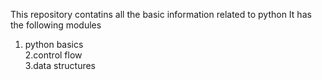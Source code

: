 ﻿This repository contatins all the basic information related to python
It has the following modules<br>
1. python basics<br>
2.control flow<br>
3.data structures <br>

